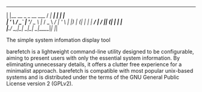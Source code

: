  _                     __      _       _     
| |__   __ _ _ __ ___ / _| ___| |_ ___| |__  
| '_ \ / _` | '__/ _ \ |_ / _ \ __/ __| '_ \ 
| |_) | (_| | | |  __/  _|  __/ || (__| | | |   
|_.__/ \__,_|_|  \___|_|  \___|\__\___|_| |_|
                                             

The simple system infomation display tool

barefetch is a lightweight command-line utility designed to be configurable, aiming to present users with only the essential system information. By eliminating unnecessary details, it offers a clutter free experience for a minimalist approach. barefetch is compatible with most popular unix-based systems and is distributed under the terms of the GNU General Public License version 2 (GPLv2).
